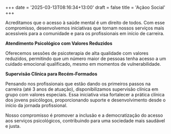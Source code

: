 +++
date = '2025-03-13T08:16:34+13:00'
draft = false
title = 'Açãoo Social'
+++

Acreditamos que o acesso à saúde mental é um direito de todos. Com esse compromisso, desenvolvemos iniciativas que tornam nossos serviços mais acessíveis para a comunidade e para os profissionais em início de carreira.

**Atendimento Psicológico com Valores Reduzidos**

Oferecemos sessões de psicoterapia de alta qualidade com valores reduzidos, permitindo que um número maior de pessoas tenha acesso a um cuidado emocional qualificado, mesmo em momentos de vulnerabilidade.

**Supervisão Clínica para Recém-Formados**

Pensando nos profissionais que estão dando os primeiros passos na carreira (até 3 anos de atuação), disponibilizamos supervisão clínica em grupo com valores especiais. Essa iniciativa visa fortalecer a prática clínica dos jovens psicólogos, proporcionando suporte e desenvolvimento desde o início da jornada profissional.

Nosso compromisso é promover a inclusão e a democratização do acesso aos serviços psicológicos, contribuindo para uma sociedade mais saudável e justa.